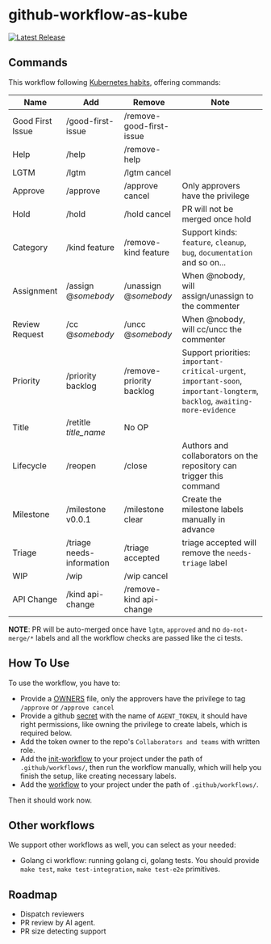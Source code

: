 # github-workflow-as-kube

 [![Latest Release](https://img.shields.io/github/v/release/kerthcet/github-workflow-as-kube?include_prereleases)](https://github.com/kerthcet/github-workflow-as-kube/releases/latest)

## Commands

This workflow following [Kubernetes habits](https://prow.k8s.io/command-help?repo=kubernetes%2Fkubernetes), offering commands:

| Name | Add | Remove | Note |
| ---- | ----- | ----- | -----|
| Good First Issue | /good-first-issue | /remove-good-first-issue | |
| Help | /help | /remove-help | |
| LGTM | /lgtm | /lgtm cancel | |
| Approve | /approve | /approve cancel | Only approvers have the privilege |
| Hold | /hold | /hold cancel | PR will not be merged once hold |
| Category | /kind feature | /remove-kind feature | Support kinds: `feature`, `cleanup`, `bug`, `documentation` and so on... |
| Assignment | /assign @_somebody_ | /unassign @_somebody_ | When @nobody, will assign/unassign to the commenter |
| Review Request | /cc @_somebody_ | /uncc @_somebody_ | When @nobody, will cc/uncc the commenter |
| Priority | /priority backlog | /remove-priority backlog | Support priorities: `important-critical-urgent`, `important-soon`, `important-longterm`, `backlog`, `awaiting-more-evidence` |
| Title | /retitle _title_name_ | No OP | |
| Lifecycle | /reopen | /close | Authors and collaborators on the repository can trigger this command |
| Milestone | /milestone v0.0.1 | /milestone clear | Create the milestone labels manually in advance |
| Triage | /triage needs-information | /triage accepted | triage accepted will remove the `needs-triage` label |
| WIP | /wip | /wip cancel | |
| API Change | /kind api-change | /remove-kind api-change | |

**NOTE**: PR will be auto-merged once have `lgtm`, `approved` and no `do-not-merge/*` labels and all the workflow checks are passed like the ci tests.

## How To Use

To use the workflow, you have to:

- Provide a [OWNERS](./OWNERS) file, only the approvers have the privilege to tag `/approve` or `/approve cancel`
- Provide a github [secret](https://docs.github.com/en/actions/security-guides/using-secrets-in-github-actions) with the name of `AGENT_TOKEN`, it should have right permissions, like owning the privilege to create labels, which is required below.
- Add the token owner to the repo's `Collaborators and teams` with written role.
- Add the [init-workflow](./examples/kube-workflow-init.yaml) to your project under the path of `.github/workflows/`, then run the workflow manually, which will help you finish the setup, like creating necessary labels.
- Add the [workflow](./examples/kube-workflow.yaml) to your project under the path of `.github/workflows/`.

Then it should work now.

## Other workflows

We support other workflows as well, you can select as your needed:

- Golang ci workflow: running golang ci, golang tests. You should provide `make test`, `make test-integration`, `make test-e2e` primitives.

## Roadmap

- Dispatch reviewers
- PR review by AI agent.
- PR size detecting support
